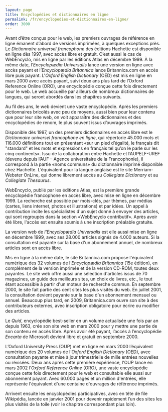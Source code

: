 ```yaml
---
layout: page
title: Encyclopédies et dictionnaires en ligne
permalink: /fr/encyclopedies-et-dictionnaires-en-ligne/
order: 3000
---
```

<p>Avant d’être conçus pour le web, les premiers ouvrages de référence en ligne émanent d’abord de versions imprimées, à quelques exceptions près. Le <em>Dictionnaire universel francophone</em> des éditions Hachette est disponible en ligne dès 1997, avec accès libre et gratuit. C’est aussi le cas de WebEncyclo, mis en ligne par les éditions Atlas en décembre 1999. À la même date, l’<em>Encyclopædia Universalis</em> lance une version en ligne avec accès payant et l’<em>Encyclopædia Britannica</em> lance Britannica.com en accès libre puis payant. L'<em>Oxford English Dictionary</em> (OED) est mis en ligne en mars 2000 avec accès payant, suivi deux ans plus tard de l’Oxford Reference Online (ORO), une encyclopédie conçue cette fois directement pour le web. Le web accueille par ailleurs de nombreux dictionnaires de langues, qui seront abordés dans les chapitres suivants.</p>


<p>Au fil des ans, le web devient une vaste encyclopédie. Après les premiers dictionnaires bricolés avec peu de moyens, aussi bien pour leur contenu que pour leur site web, on voit apparaître des dictionnaires et des encyclopédies de renom, le plus souvent issus d’ouvrages imprimés.</p>

<p>Disponible dès 1997, un des premiers dictionnaires en accès libre est le <em>Dictionnaire universel francophone en ligne</em>, qui répertorie 45.000 mots et 116.000 définitions tout en présentant «sur un pied d’égalité, le français dit "standard" et les mots et expressions en français tel qu’on le parle sur les cinq continents». Issu de la collaboration entre Hachette et l’AUPELF-UREF (devenu depuis l’AUF – Agence universitaire de la Francophonie), il correspond à la partie «noms communs» du dictionnaire imprimé disponible chez Hachette. L’équivalent pour la langue anglaise est le site Merriam-Webster OnLine, qui donne librement accès au <em>Collegiate Dictionary</em> et au <em>Collegiate Thesaurus</em>.</p>

<p>WebEncyclo, publié par les éditions Atlas, est la première grande encyclopédie francophone en accès libre, avec mise en ligne en décembre 1999. La recherche est possible par mots-clés, par thèmes, par médias (cartes, liens internet, photos et illustrations) et par idées. Un appel à contribution incite les spécialistes d'un sujet donné à envoyer des articles, qui sont regroupés dans la section «WebEncyclo contributif». Après avoir été libre, l'accès est ensuite soumis à une inscription préalable gratuite.</p>

<p>La version web de <em>l'Encyclopædia Universalis</em> est elle aussi mise en ligne en décembre 1999, avec ses 28.000 articles signés de 4.000 auteurs. Si la consultation est payante sur la base d'un abonnement annuel, de nombreux articles sont en accès libre.</p>

<p>Mis en ligne à la même date, le site Britannica.com propose l'équivalent numérique des 32 volumes de l’<em>Encyclopædia Britannica</em> (15e édition), en complément de la version imprimée et de la version CD-ROM, toutes deux payantes. Le site web offre aussi une sélection d'articles issus de 70 magazines, un guide des meilleurs sites, un choix de livres, etc., le tout étant accessible à partir d'un moteur de recherche commun. En septembre 2000, le site fait partie des cent sites les plus visités du web. En juillet 2001, la consultation devient payante sur la base d'un abonnement mensuel ou annuel. Beaucoup plus tard, en 2009, Britannica.com ouvre son site à des contributeurs externes, avec inscription obligatoire pour écrire ou modifier des articles.</p>

<p>Le <em>Quid</em>, encyclopédie best-seller en un volume actualisée une fois par an depuis 1963, crée son site web en mars 2000 pour y mettre une partie de son contenu en accès libre. Après avoir été payant, l’accès à l’encyclopédie <em>Encarta</em> de Microsoft devient libre et gratuit en septembre 2000.</p>

<p>L’Oxford University Press (OUP) met en ligne en mars 2000 l’équivalent numérique des 20 volumes de l’<em>Oxford English Dictionary</em> (OED), avec consultation payante et mise à jour trimestrielle de mille entrées nouvelles ou révisées. Deux ans après cette première expérience, l'OUP lance en mars 2002 l’<em>Oxford Reference Online</em> (ORO), une vaste encyclopédie conçue cette fois directement pour le web et consultable elle aussi sur abonnement payant. Avec 60.000 pages et un million d'entrées, elle représente l'équivalent d'une centaine d'ouvrages de référence imprimés.</p>

<p>Arrivent ensuite les encyclopédies participatives, avec en tête de file Wikipédia, lancée en janvier 2001 pour devenir rapidement l’un des sites les plus visités de la toile (voir le chapitre correspondant plus loin).</p>
